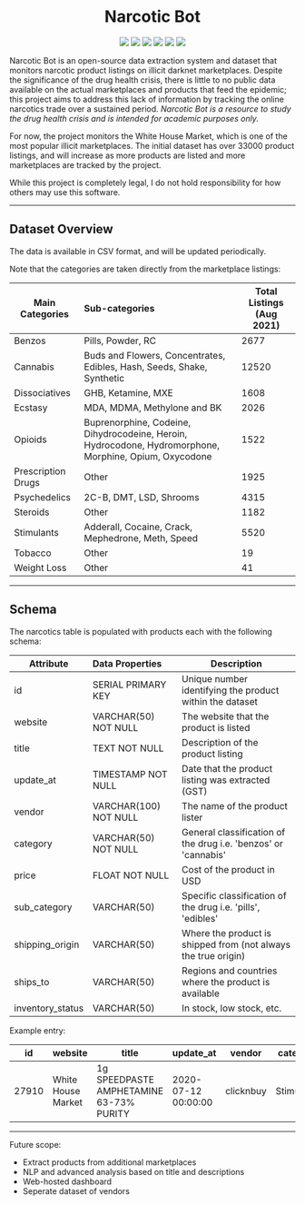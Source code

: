 <h1 align="center"> Narcotic Bot</h1>

<p align="center" >
</p>

<p align="center">

<img src="https://camo.githubusercontent.com/4ec342876a40b53ffc6230a41196528690f9f42b1098fd354df46c649720b4c6/68747470733a2f2f696d672e736869656c64732e696f2f7374617469632f76313f7374796c653d666f722d7468652d6261646765266d6573736167653d446f636b657226636f6c6f723d323439364544266c6f676f3d446f636b6572266c6f676f436f6c6f723d464646464646266c6162656c3d">
  
<img src="https://camo.githubusercontent.com/0d38b6315bf13f3cae659b1e1c4d966d767a1c107ee017db5b5c8ed77af62e8d/68747470733a2f2f696d672e736869656c64732e696f2f7374617469632f76313f7374796c653d666f722d7468652d6261646765266d6573736167653d4f70656e2b41636365737326636f6c6f723d463638323132266c6f676f3d4f70656e2b416363657373266c6f676f436f6c6f723d464646464646266c6162656c3d">
  
<img src="https://camo.githubusercontent.com/9e84c0c211dfc29162133715e87b2e359a9301d7a8b90d0fc15299d417416569/68747470733a2f2f696d672e736869656c64732e696f2f7374617469632f76313f7374796c653d666f722d7468652d6261646765266d6573736167653d4f70656e2b536f757263652b496e697469617469766526636f6c6f723d334441363339266c6f676f3d4f70656e2b536f757263652b496e6974696174697665266c6f676f436f6c6f723d464646464646266c6162656c3d">
 
<img src="https://camo.githubusercontent.com/3df944c2b99f86f1361df72285183e890f11c52d36dfcd3c2844c6823c823fc1/68747470733a2f2f696d672e736869656c64732e696f2f7374617469632f76313f7374796c653d666f722d7468652d6261646765266d6573736167653d507974686f6e26636f6c6f723d333737364142266c6f676f3d507974686f6e266c6f676f436f6c6f723d464646464646266c6162656c3d">

<img src="https://camo.githubusercontent.com/f14087986b1e42f4fd93d7f1d266c0b059236febb6f9f052311f60de2c0309da/68747470733a2f2f696d672e736869656c64732e696f2f7374617469632f76313f7374796c653d666f722d7468652d6261646765266d6573736167653d546f722b50726f6a65637426636f6c6f723d374534373938266c6f676f3d546f722b50726f6a656374266c6f676f436f6c6f723d464646464646266c6162656c3d">

<img src="https://img.shields.io/github/license/adamlabrash/Narcotic-Bot">
  
</p>

Narcotic Bot is an open-source data extraction system and dataset that monitors narcotic product listings on illicit darknet marketplaces. Despite the significance of the drug health crisis, there is little to no public data available on the actual marketplaces and products that feed the epidemic; this project aims to address this lack of information by tracking the online narcotics trade over a sustained period. *Narcotic Bot is a resource to study the drug health crisis and is intended for academic purposes only.*

For now, the project monitors the White House Market, which is one of the most popular illicit marketplaces. The initial dataset has over 33000 product listings, and will increase as more products are listed and more marketplaces are tracked by the project.

While this project is completely legal, I do not hold responsibility for how others may use this software.

-----

## Dataset Overview

The data is available in CSV format, and will be updated periodically.

Note that the categories are taken directly from the marketplace listings:


| Main Categories        | Sub-categories           | Total Listings (Aug 2021) |
| ------------- |:-------------| ---|
| Benzos      | Pills, Powder, RC | 2677 |
| Cannabis      | Buds and Flowers, Concentrates, Edibles, Hash, Seeds, Shake, Synthetic    | 12520 |
| Dissociatives | GHB, Ketamine, MXE     | 1608 |
| Ecstasy      | MDA, MDMA, Methylone and BK     | 2026 |
| Opioids | Buprenorphine, Codeine, Dihydrocodeine, Heroin, Hydrocodone, Hydromorphone, Morphine, Opium, Oxycodone    | 1522 |
| Prescription Drugs      | Other      | 1925 |
| Psychedelics | 2C-B, DMT, LSD, Shrooms      | 4315 |
| Steroids      | Other      | 1182 |
| Stimulants | Adderall, Cocaine, Crack, Mephedrone, Meth, Speed     | 5520 |
| Tobacco      | Other      | 19 |
| Weight Loss | Other      | 41 |


-----

## Schema

The narcotics table is populated with products each with the following schema:

| Attribute | Data Properties | Description |
| ----- |:-----| ------------|
| id | SERIAL PRIMARY KEY | Unique number identifying the product within the dataset|
| website | VARCHAR(50) NOT NULL | The website that the product is listed |
| title | TEXT NOT NULL | Description of the product listing |
| update_at | TIMESTAMP NOT NULL | Date that the product listing was extracted (GST) |
| vendor | VARCHAR(100) NOT NULL | The name of the product lister |
| category | VARCHAR(50) NOT NULL | General classification of the drug i.e. 'benzos' or 'cannabis'|
| price | FLOAT NOT NULL | Cost of the product in USD |
| sub_category | VARCHAR(50) | Specific classification of the drug i.e. 'pills', 'edibles' |
| shipping_origin | VARCHAR(50) | Where the product is shipped from (not always the true origin) |
| ships_to | VARCHAR(50) | Regions and countries where the product is available |
| inventory_status | VARCHAR(50) | In stock, low stock, etc. |


Example entry:

| id | website | title | update_at | vendor | category | price | sub_category | shipping_origin | ships_to | inventory_status |
|--- | --- | --- | --- | --- | --- | --- | --- | --- | --- | --- |
| 27910 | White House Market | 1g SPEEDPASTE AMPHETAMINE 63-73% PURITY | 2020-07-12 00:00:00 | clicknbuy | Stimulants | 9.24 | Speed | Netherlands | Worldwide | In stock |


-----

Future scope:
* Extract products from additional marketplaces
* NLP and advanced analysis based on title and descriptions
* Web-hosted dashboard
* Seperate dataset of vendors
